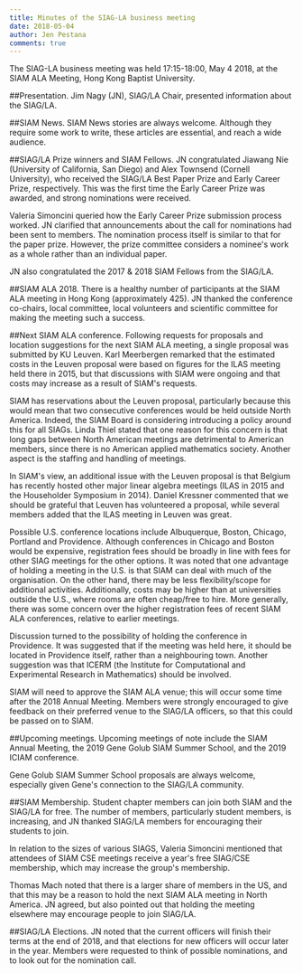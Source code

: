 ```yaml
---
title: Minutes of the SIAG-LA business meeting
date: 2018-05-04
author: Jen Pestana
comments: true
---
```


The SIAG-LA business meeting was held 17:15-18:00, May 4 2018, at the SIAM ALA Meeting, Hong Kong Baptist University. 

##Presentation. 
Jim Nagy (JN), SIAG/LA Chair, presented information about the SIAG/LA. 

##SIAM News. 
SIAM News stories are always welcome. Although they require some work to write, these articles are essential, and reach a wide audience.

##SIAG/LA Prize winners and SIAM Fellows. 
JN congratulated Jiawang Nie (University of California, San Diego) and Alex Townsend (Cornell University), who received the SIAG/LA Best Paper Prize and Early Career Prize, respectively. This was the first time the Early Career Prize was awarded, and strong nominations were received.

Valeria Simoncini queried how the Early Career Prize submission process worked. JN clarified that announcements about the call for nominations had been sent to members. The nomination process itself is similar to that for the paper prize. However, the prize committee considers a nominee's work as a whole rather than an individual paper.

JN also congratulated the 2017 & 2018 SIAM Fellows from the SIAG/LA. 

##SIAM ALA 2018. 
There is a healthy number of participants at the SIAM ALA meeting in Hong Kong (approximately 425). JN thanked the conference co-chairs, local committee, local volunteers and scientific committee for making the meeting such a success. 

##Next SIAM ALA conference. 
Following requests for proposals and location suggestions for the next SIAM ALA meeting, a single proposal was submitted by KU Leuven. Karl Meerbergen remarked that the estimated costs in the Leuven proposal were based on figures for the ILAS meeting held there in 2015, but that discussions with SIAM were ongoing and that costs may increase as a result of SIAM's requests. 

SIAM has reservations about the Leuven proposal, particularly because this would mean that two consecutive conferences would be held outside North America. Indeed, the SIAM Board is considering introducing a policy around this for all SIAGs. Linda Thiel stated that one reason for this concern is that long gaps between North American meetings are detrimental to American members, since there is no American applied mathematics society. Another aspect is the staffing and handling of meetings. 

In SIAM's view, an additional issue with the Leuven proposal is that Belgium has recently hosted other major linear algebra meetings (ILAS in 2015 and the Householder Symposium in 2014). Daniel Kressner commented that we should be grateful that Leuven has volunteered a proposal, while several members added that the ILAS meeting in Leuven was great.

Possible U.S. conference locations include Albuquerque, Boston, Chicago, Portland and Providence. Although conferences in Chicago and Boston would be expensive, registration fees should be broadly in line with fees for other SIAG meetings for the other options. It was noted that one advantage of holding a meeting in the U.S. is that SIAM can deal with much of the organisation. On the other hand, there may be less flexibility/scope for additional activities. Additionally, costs may be higher than at universities outside the U.S., where rooms are often cheap/free to hire. More generally, there was some concern over the higher registration fees of recent SIAM ALA conferences, relative to earlier meetings. 

Discussion turned to the possibility of holding the conference in Providence. It was suggested that if the meeting was held here, it should be located in Providence itself, rather than a neighbouring town. Another suggestion was that ICERM (the Institute for Computational and Experimental Research in Mathematics) should be involved. 

SIAM will need to approve the SIAM ALA venue; this will occur some time after the 2018 Annual Meeting. Members were strongly encouraged to give feedback on their preferred venue to the SIAG/LA officers, so that this could be passed on to SIAM.

##Upcoming meetings. 
Upcoming meetings of note include the SIAM Annual Meeting, the 2019 Gene Golub SIAM Summer School, and the 2019 ICIAM conference. 

Gene Golub SIAM Summer School proposals are always welcome, especially given Gene's connection to the SIAG/LA community. 

##SIAM Membership. 
Student chapter members can join both SIAM and the SIAG/LA for free. The number of members, particularly student members, is increasing, and JN thanked SIAG/LA members for encouraging their students to join. 

In relation to the sizes of various SIAGS, Valeria Simoncini mentioned that attendees of SIAM CSE meetings receive a year's free SIAG/CSE membership, which may increase the group's membership. 

Thomas Mach noted that there is a larger share of members in the US, and that this may be a reason to hold the next SIAM ALA meeting in North America. JN agreed, but also pointed out that holding the meeting elsewhere may encourage people to join SIAG/LA.

##SIAG/LA Elections. 
JN noted that the current officers will finish their terms at the end of 2018, and that elections for new officers will occur later in the year. Members were requested to think of possible nominations, and to look out for the nomination call. 
